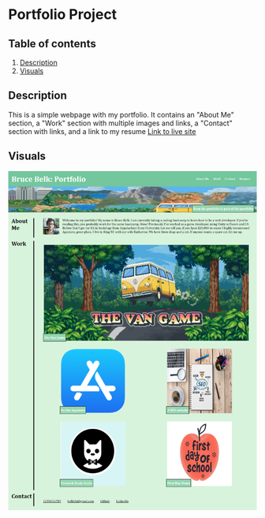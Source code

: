 # Portfolio Project

## Table of contents
1. [Description](#description)
2. [Visuals](#visuals)

## Description
This is a simple webpage with my portfolio. It contains an "About Me" section, a "Work" section with multiple images and links, a "Contact" section with links, and a link to my resume
[Link to live site](https://bbelk.github.io/portfolio-project/) 

## Visuals
![Alt text](./assets/images/webpageImage.png "Website Screenshot")